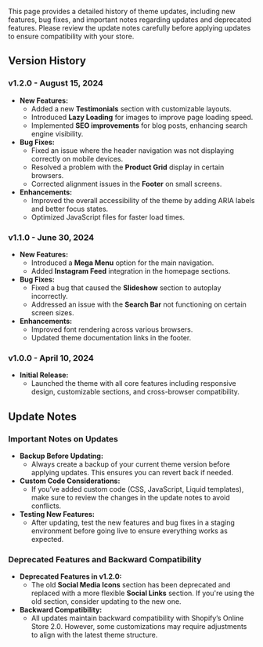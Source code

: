 This page provides a detailed history of theme updates, including new features, bug fixes, and important notes regarding updates and deprecated features. Please review the update notes carefully before applying updates to ensure compatibility with your store.

## Version History

### v1.2.0 - August 15, 2024

- **New Features:**
  - Added a new **Testimonials** section with customizable layouts.
  - Introduced **Lazy Loading** for images to improve page loading speed.
  - Implemented **SEO improvements** for blog posts, enhancing search engine visibility.
- **Bug Fixes:**
  - Fixed an issue where the header navigation was not displaying correctly on mobile devices.
  - Resolved a problem with the **Product Grid** display in certain browsers.
  - Corrected alignment issues in the **Footer** on small screens.
- **Enhancements:**
  - Improved the overall accessibility of the theme by adding ARIA labels and better focus states.
  - Optimized JavaScript files for faster load times.

### v1.1.0 - June 30, 2024

- **New Features:**
  - Introduced a **Mega Menu** option for the main navigation.
  - Added **Instagram Feed** integration in the homepage sections.
- **Bug Fixes:**
  - Fixed a bug that caused the **Slideshow** section to autoplay incorrectly.
  - Addressed an issue with the **Search Bar** not functioning on certain screen sizes.
- **Enhancements:**
  - Improved font rendering across various browsers.
  - Updated theme documentation links in the footer.

### v1.0.0 - April 10, 2024

- **Initial Release:**
  - Launched the theme with all core features including responsive design, customizable sections, and cross-browser compatibility.

## Update Notes

### Important Notes on Updates

- **Backup Before Updating:**
  - Always create a backup of your current theme version before applying updates. This ensures you can revert back if needed.
- **Custom Code Considerations:**
  - If you’ve added custom code (CSS, JavaScript, Liquid templates), make sure to review the changes in the update notes to avoid conflicts.
- **Testing New Features:**
  - After updating, test the new features and bug fixes in a staging environment before going live to ensure everything works as expected.

### Deprecated Features and Backward Compatibility

- **Deprecated Features in v1.2.0:**
  - The old **Social Media Icons** section has been deprecated and replaced with a more flexible **Social Links** section. If you're using the old section, consider updating to the new one.
- **Backward Compatibility:**
  - All updates maintain backward compatibility with Shopify’s Online Store 2.0. However, some customizations may require adjustments to align with the latest theme structure.
